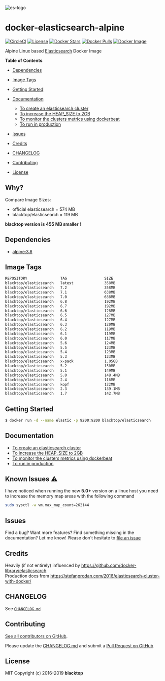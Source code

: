 ![es-logo](https://raw.githubusercontent.com/blacktop/docker-elasticsearch-alpine/master/es-logo.png)

# docker-elasticsearch-alpine

[![CircleCI](https://circleci.com/gh/blacktop/docker-elasticsearch-alpine.png?style=shield)](https://circleci.com/gh/blacktop/docker-elasticsearch-alpine) [![License](http://img.shields.io/:license-mit-blue.svg)](http://doge.mit-license.org) [![Docker Stars](https://img.shields.io/docker/stars/blacktop/elasticsearch.svg)](https://hub.docker.com/r/blacktop/elasticsearch/) [![Docker Pulls](https://img.shields.io/docker/pulls/blacktop/elasticsearch.svg)](https://hub.docker.com/r/blacktop/elasticsearch/) [![Docker Image](https://img.shields.io/badge/docker%20image-358MB-blue.svg)](https://hub.docker.com/r/blacktop/elasticsearch/)

Alpine Linux based [Elasticsearch](https://www.elastic.co/products/elasticsearch) Docker Image

**Table of Contents**

- [Dependencies](#dependencies)
- [Image Tags](#image-tags)
- [Getting Started](#getting-started)
- [Documentation](#documentation)

  - [To create an elasticsearch cluster](docs/create.md)
  - [To increase the HEAP_SIZE to 2GB](docs/options.md)
  - [To monitor the clusters metrics using dockerbeat](docs/dockerbeat.md)
  - [To run in production](docs/production.md)

- [Issues](#issues)

- [Credits](#credits)

- [CHANGELOG](#changelog)

- [Contributing](#contributing)

- [License](#license)

## Why?

Compare Image Sizes:

- official elasticsearch = 574 MB
- blacktop/elasticsearch = 119 MB

**blacktop version is 455 MB smaller !**

## Dependencies

- [alpine:3.8](https://hub.docker.com/_/alpine/)

## Image Tags

```bash
REPOSITORY               TAG                 SIZE
blacktop/elasticsearch   latest              358MB
blacktop/elasticsearch   7.2                 358MB
blacktop/elasticsearch   7.1                 638MB
blacktop/elasticsearch   7.0                 638MB
blacktop/elasticsearch   6.8                 192MB
blacktop/elasticsearch   6.7                 192MB
blacktop/elasticsearch   6.6                 128MB
blacktop/elasticsearch   6.5                 127MB
blacktop/elasticsearch   6.4                 127MB
blacktop/elasticsearch   6.3                 120MB
blacktop/elasticsearch   6.2                 119MB
blacktop/elasticsearch   6.1                 119MB
blacktop/elasticsearch   6.0                 117MB
blacktop/elasticsearch   5.6                 124MB
blacktop/elasticsearch   5.5                 123MB
blacktop/elasticsearch   5.4                 123MB
blacktop/elasticsearch   5.3                 123MB
blacktop/elasticsearch   x-pack              1.05GB
blacktop/elasticsearch   5.2                 150MB
blacktop/elasticsearch   5.1                 149MB
blacktop/elasticsearch   5.0                 148.4MB
blacktop/elasticsearch   2.4                 116MB
blacktop/elasticsearch   kopf                122MB
blacktop/elasticsearch   2.3                 139.1MB
blacktop/elasticsearch   1.7                 142.7MB
```

## Getting Started

```bash
$ docker run -d --name elastic -p 9200:9200 blacktop/elasticsearch
```

## Documentation

- [To create an elasticsearch cluster](docs/create.md)
- [To increase the HEAP_SIZE to 2GB](docs/options.md)
- [To monitor the clusters metrics using dockerbeat](docs/dockerbeat.md)
- [To run in production](docs/production.md)

## Known Issues :warning:

I have noticed when running the new **5.0+** version on a linux host you need to increase the memory map areas with the following command

```bash
sudo sysctl -w vm.max_map_count=262144
```

## Issues

Find a bug? Want more features? Find something missing in the documentation? Let me know! Please don't hesitate to [file an issue](https://github.com/blacktop/docker-elasticsearch-alpine/issues/new)

## Credits

Heavily (if not entirely) influenced by https://github.com/docker-library/elasticsearch<br> Production docs from https://stefanprodan.com/2016/elasticsearch-cluster-with-docker/

## CHANGELOG

See [`CHANGELOG.md`](https://github.com/blacktop/docker-elasticsearch-alpine/blob/master/CHANGELOG.md)

## Contributing

[See all contributors on GitHub](https://github.com/blacktop/docker-elasticsearch-alpine/graphs/contributors).

Please update the [CHANGELOG.md](https://github.com/blacktop/docker-elasticsearch-alpine/blob/master/CHANGELOG.md) and submit a [Pull Request on GitHub](https://help.github.com/articles/using-pull-requests/).

## License

MIT Copyright (c) 2016-2019 **blacktop**
